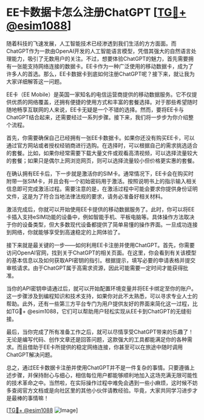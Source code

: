 # EE卡数据卡怎么注册ChatGPT [[TG💪+ @esim1088](https://t.me/s/esim1088)]

随着科技的飞速发展，人工智能技术已经渗透到我们生活的方方面面。而ChatGPT作为一款由OpenAI开发的人工智能语言模型，凭借其强大的自然语言处理能力，吸引了无数用户的关注。不过，想要体验ChatGPT的魅力，首先需要拥有一张能支持网络连接的数据卡。EE卡作为一种广泛使用的移动数据卡，成为了许多人的首选。那么，EE卡数据卡到底如何注册ChatGPT呢？接下来，就让我为大家详细解答这一问题。

EE卡（EE Mobile）是英国一家知名的电信运营商提供的移动数据服务。它不仅提供优质的网络覆盖，还拥有便捷的使用方式和丰富的套餐选择。对于那些希望随时随地畅享互联网的人来说，EE卡无疑是一个不错的选择。然而，要将EE卡与ChatGPT结合起来，还需要经过一系列步骤。接下来，我们将一步步为你介绍整个流程。

首先，你需要确保自己已经拥有一张EE卡数据卡。如果你还没有购买EE卡，可以通过官方网站或者授权经销商进行选购。在选择时，可以根据自己的需求挑选适合的套餐。比如，如果你经常需要下载大量文件或观看高清视频，可以选择流量较大的套餐；如果只是偶尔上网浏览网页，则可以选择流量较小但价格更实惠的套餐。

在确认拥有EE卡后，下一步就是激活你的SIM卡。通常情况下，EE卡会在购买时附带一张SIM卡，并且会有一个初始密码用于激活。按照说明书上的指示输入相关信息即可完成激活过程。需要注意的是，在激活过程中可能会要求你提供身份证明文件，这是为了符合当地法律法规的要求，请务必准备好相关材料。

激活完成后，你就可以开始使用EE卡提供的移动数据服务了。此时，你可以将EE卡插入支持eSIM功能的设备中，例如智能手机、平板电脑等。具体操作方法取决于你的设备类型，但大多数现代设备都提供了简单易懂的操作界面。一旦成功连接到网络，你就能够享受到高速稳定的上网体验了。

接下来就是最关键的一步——如何利用EE卡注册并使用ChatGPT。首先，你需要访问OpenAI官网，找到关于ChatGPT的相关页面。在这里，你会看到有关该模型的基本信息以及如何获取API密钥的指引。根据提示，填写必要的申请表格并提交审核请求。由于ChatGPT属于高需求资源，因此可能需要一定时间才能获得批准。

当你的API密钥申请通过后，就可以开始配置环境变量并将EE卡绑定至你的账户。这一步骤涉及到编程知识和技术支持，如果你对此不太熟悉，可以寻求专业人士的帮助。此外，还有一些第三方平台专门为用户提供友好的界面来简化这一过程，比如TG💪+ @esim1088，它们可以帮助用户轻松实现从EE卡到ChatGPT的无缝衔接。

最后，当你完成了所有准备工作之后，就可以尽情享受ChatGPT带来的乐趣了！无论是编写代码、创作文章还是回答问题，这款强大的工具都能满足你的各种需求。而且借助于EE卡所提供的稳定网络连接，你甚至可以在旅途中随时调用ChatGPT解决问题。

总之，通过EE卡数据卡注册并使用ChatGPT并不是一件复杂的事情。只要遵循上述步骤，并保持耐心与细心，相信每位用户都能够顺利地加入这场充满无限可能性的技术革命之中。当然啦，在实际操作过程中难免会遇到一些小麻烦，这时候不妨多查阅官方文档或是向社区里的其他小伙伴请教经验。毕竟，大家共同学习进步才是最棒的事情嘛！

[[TG💪+ @esim1088](https://t.me/s/esim1088) ![Image](https://i.postimg.cc/4NQfJmqS/Snipaste-2025-05-13-00-14-12.png)]